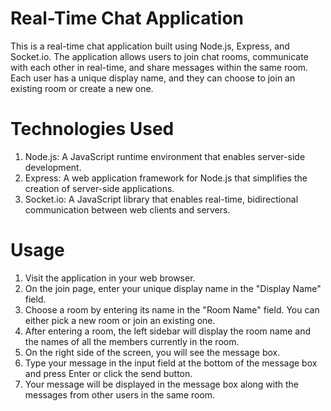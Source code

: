 # Real-Time Chat Application
This is a real-time chat application built using Node.js, Express, and Socket.io. The application allows users to join chat rooms, communicate with each other in real-time, and share messages within the same room. Each user has a unique display name, and they can choose to join an existing room or create a new one.

# Technologies Used
1. Node.js: A JavaScript runtime environment that enables server-side development.
2. Express: A web application framework for Node.js that simplifies the creation of server-side applications.
3. Socket.io: A JavaScript library that enables real-time, bidirectional communication between web clients and servers.

# Usage
1. Visit the application in your web browser.
2. On the join page, enter your unique display name in the "Display Name" field.
3. Choose a room by entering its name in the "Room Name" field. You can either pick a new room or join an existing one.
4. After entering a room, the left sidebar will display the room name and the names of all the members currently in the room.
5. On the right side of the screen, you will see the message box.
6. Type your message in the input field at the bottom of the message box and press Enter or click the send button.
7. Your message will be displayed in the message box along with the messages from other users in the same room.
